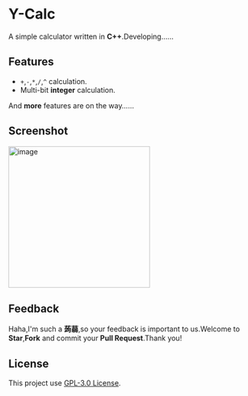 # Y-Calc

A simple calculator written in **C++**.Developing……

## Features

- `+`,`-`,`*`,`/`,`^` calculation.
- Multi-bit **integer** calculation.

And **more** features are on the way……

## Screenshot

<img width="280" alt="image" src="https://user-images.githubusercontent.com/77920708/216798775-88451b97-7fd2-4857-9ca1-6b7532b02cad.png">

## Feedback

Haha,I'm such a **蒟蒻**,so your feedback is important to us.Welcome to **Star**,**Fork** and commit your **Pull Request**.Thank you!

## License 

This project use [GPL-3.0 License](https://www.gnu.org/licenses/gpl-3.0.en.html).
